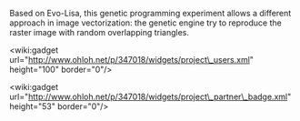 Based on Evo-Lisa, this genetic programming experiment allows a different approach in image vectorization: the genetic engine try to reproduce the raster image with random overlapping triangles.

&lt;wiki:gadget url="http://www.ohloh.net/p/347018/widgets/project\_users.xml" height="100" border="0"/&gt;

&lt;wiki:gadget url="http://www.ohloh.net/p/347018/widgets/project\_partner\_badge.xml" height="53" border="0"/&gt;